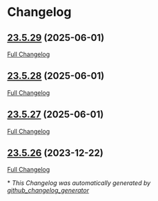 # Changelog

## [23.5.29](https://github.com/GameFrameX/com.gameframex.unity.google.flatbuffers/tree/23.5.29) (2025-06-01)

[Full Changelog](https://github.com/GameFrameX/com.gameframex.unity.google.flatbuffers/compare/23.5.28...23.5.29)

## [23.5.28](https://github.com/GameFrameX/com.gameframex.unity.google.flatbuffers/tree/23.5.28) (2025-06-01)

[Full Changelog](https://github.com/GameFrameX/com.gameframex.unity.google.flatbuffers/compare/23.5.27...23.5.28)

## [23.5.27](https://github.com/GameFrameX/com.gameframex.unity.google.flatbuffers/tree/23.5.27) (2025-06-01)

[Full Changelog](https://github.com/GameFrameX/com.gameframex.unity.google.flatbuffers/compare/23.5.26...23.5.27)

## [23.5.26](https://github.com/GameFrameX/com.gameframex.unity.google.flatbuffers/tree/23.5.26) (2023-12-22)

[Full Changelog](https://github.com/GameFrameX/com.gameframex.unity.google.flatbuffers/compare/c53665fd71261b52d9434b30702e4d114a346255...23.5.26)



\* *This Changelog was automatically generated by [github_changelog_generator](https://github.com/github-changelog-generator/github-changelog-generator)*

